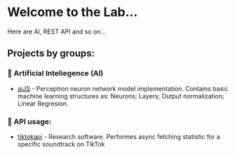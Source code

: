 # Welcome to the Lab...
Here are AI, REST API and so on...<br>

## Projects by groups:
### 🦾 Artificial Inteliegence (AI)
- [aiJS](https://github.com/yepiiik/aiJS) - Perceptron neuron network model implementation. Contains basic machine learning structures as: Neurons; Layers; Output normalization; Linear Regresion. 
### 🔄️ API usage:
- [tiktokapi](https://github.com/yepiiik/tiktokapi) - Research software. Performes async fetching statistic for a specific soundtrack on TikTok
